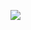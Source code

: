 ![](https://github-readme-stats.vercel.app/api?username=Artariya&theme=react&hide_border=false&include_all_commits=true&count_private=true)<br/>

